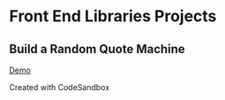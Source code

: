 # Front End Libraries Projects

## Build a Random Quote Machine

[Demo](https://csb-lujxt.vercel.app/)

Created with CodeSandbox

